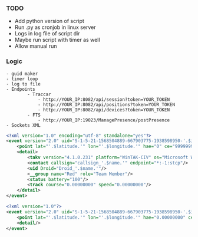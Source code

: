 ### TODO
- Add python version of script
- Run .py as cronjob in linux server
- Logs in log file of script dir
- Maybe run script with timer as well
- Allow manual run


### Logic

    - guid maker
    - timer loop
    - log to file
    - Endpoints
            - Traccar
                - http://YOUR_IP:8082/api/session?token=YOUR_TOKEN
                - http://YOUR_IP:8082/api/positions?token=YOUR_TOKEN
                - http://YOUR_IP:8082/api/devices?token=YOUR_TOKEN
            - FTS
                - http://YOUR_IP:19023/ManagePresence/postPresence
    - Sockets XML
```XML
<?xml version="1.0" encoding="utf-8" standalone="yes"?>
<event version="2.0" uid="S-1-5-21-1568504889-667903775-1938598950-'.$id.'_'.$name.'" type="a-f-G-U-C-I" time="'.date("Y-m-d\TH:i:s.000\Z",time()).'" start="'.date("Y-m-d\TH:i:s.000\Z",time()).'" stale="'.date("Y-m-d\TH:i:s.000\Z", strtotime('+1 minutes', time())).'" how="h-g-i-g-o">
	<point lat="'.$latitude.'" lon="'.$longitude.'" hae="0" ce="9999999" le="9999999"/>
	<detail>
		<takv version="4.1.0.231" platform="WinTAK-CIV" os="Microsoft Windows 10 Pro" device="System manufacturer System Product Name"/>
		<contact callsign="callsign_'.$name.'" endpoint="*:-1:stcp"/>
		<uid Droid="Droid_'.$name.'"/>
		<__group name="Red" role="Team Member"/>
		<status battery="100"/>
		<track course="0.00000000" speed="0.00000000"/>
	</detail>
</event>
```
```XML
<?xml version="1.0"?>
<event version="2.0" uid="S-1-5-21-1568504889-667903775-1938598950-'.$id.'_'.$name.'-ping" type="t-x-c-t" time="'.date("Y-m-d\TH:i:s.000\Z",time()).'" start="'.date("Y-m-d\TH:i:s.000\Z",time()).'" stale="'.date("Y-m-d\TH:i:s.000\Z", strtotime('+1 minutes', time())).'" how="m-g">
	<point lat="'.$latitude.'" lon="'.$longitude.'" hae="0.00000000" ce="9999999" le="9999999"/>
	<detail/>
</event>
```
